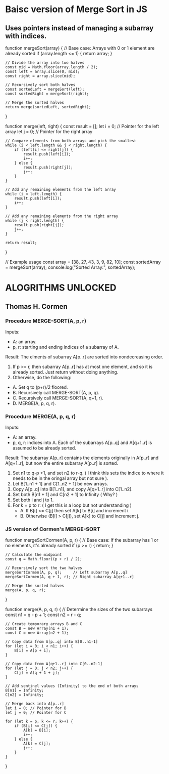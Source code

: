 # Baisc version of Merge Sort in JS
## Uses pointers instead of managing a subarray with indices.
function mergeSort(array) {
    // Base case: Arrays with 0 or 1 element are already sorted
    if (array.length <= 1) {
        return array;
    }

    // Divide the array into two halves
    const mid = Math.floor(array.length / 2);
    const left = array.slice(0, mid);
    const right = array.slice(mid);

    // Recursively sort both halves
    const sortedLeft = mergeSort(left);
    const sortedRight = mergeSort(right);

    // Merge the sorted halves
    return merge(sortedLeft, sortedRight);
}

function merge(left, right) {
    const result = [];
    let i = 0; // Pointer for the left array
    let j = 0; // Pointer for the right array

    // Compare elements from both arrays and pick the smallest
    while (i < left.length && j < right.length) {
        if (left[i] <= right[j]) {
            result.push(left[i]);
            i++;
        } else {
            result.push(right[j]);
            j++;
        }
    }

    // Add any remaining elements from the left array
    while (i < left.length) {
        result.push(left[i]);
        i++;
    }

    // Add any remaining elements from the right array
    while (j < right.length) {
        result.push(right[j]);
        j++;
    }

    return result;
}

// Example usage
const array = [38, 27, 43, 3, 9, 82, 10];
const sortedArray = mergeSort(array);
console.log("Sorted Array:", sortedArray);


# ALOGRITHMS UNLOCKED
## Thomas H. Cormen

### Procedure MERGE-SORT(A, p, r)
Inputs:
- A: an array.
- p, r: starting and ending indices of a subarray of A.

Result:
The elments of subarray A[p..r] are sorted into nondecreasing order.

1. If p >= r, then subarray A[p..r] has at most one element, and so it is already sorted. Just return without doing anything.
2. Otherwise, do the following:
- A. Set q to (p+r)/2 floored.
- B. Recursively call MERGE-SORT(A, p, q).
- C. Recursively call MERGE-SORT(A, q+1, r).
- D. MERGE(A, p, q, r).

### Procedure MERGE(A, p, q, r)
Inputs: 
- A: an array.
- p, q, r: indices into A. Each of the subarrays A[p..q] and A[q+1..r] is assumed to be already sorted.

Result: The subarray A[p..r] contains the elements originally in A[p..r] and A[q+1..r], but now the entire subarray A[p..r] is sorted.

1. Set n1 to q-p +1, and set n2 to r-q. ( I think this sets the indice to where it needs to be in the oringal array but not sure ).
2. Let B[1..n1 + 1] and C[1..n2 + 1] be new arrays.
3. Copy A[p..q] into B[1..n1], and copy A[q+1..r] into C[1..n2].
4. Set both B[n1 + 1] and C[n2 + 1] to Infinity ( Why? )
5. Set both i and j to 1.
6. For k = p to r: ( I get this is a loop but not understanding )
    - A. If B[i] <= C[j] then set A[k] to B[i] and increment i.
    - B. Otherwise (B[i] > C[j]), set A]k] to C[j] and increment j.

### JS version of Cormen's MERGE-SORT
function mergeSortCormen(A, p, r) {
    // Base case: If the subarray has 1 or no elements, it's already sorted
    if (p >= r) {
        return;
    }

    // Calculate the midpoint
    const q = Math.floor((p + r) / 2);

    // Recursively sort the two halves
    mergeSortCormen(A, p, q);     // Left subarray A[p..q]
    mergeSortCormen(A, q + 1, r); // Right subarray A[q+1..r]

    // Merge the sorted halves
    merge(A, p, q, r);
}

function merge(A, p, q, r) {
    // Determine the sizes of the two subarrays
    const n1 = q - p + 1;
    const n2 = r - q;

    // Create temporary arrays B and C
    const B = new Array(n1 + 1);
    const C = new Array(n2 + 1);

    // Copy data from A[p..q] into B[0..n1-1]
    for (let i = 0; i < n1; i++) {
        B[i] = A[p + i];
    }

    // Copy data from A[q+1..r] into C[0..n2-1]
    for (let j = 0; j < n2; j++) {
        C[j] = A[q + 1 + j];
    }

    // Add sentinel values (Infinity) to the end of both arrays
    B[n1] = Infinity;
    C[n2] = Infinity;

    // Merge back into A[p..r]
    let i = 0; // Pointer for B
    let j = 0; // Pointer for C

    for (let k = p; k <= r; k++) {
        if (B[i] <= C[j]) {
            A[k] = B[i];
            i++;
        } else {
            A[k] = C[j];
            j++;
        }
    }
}
